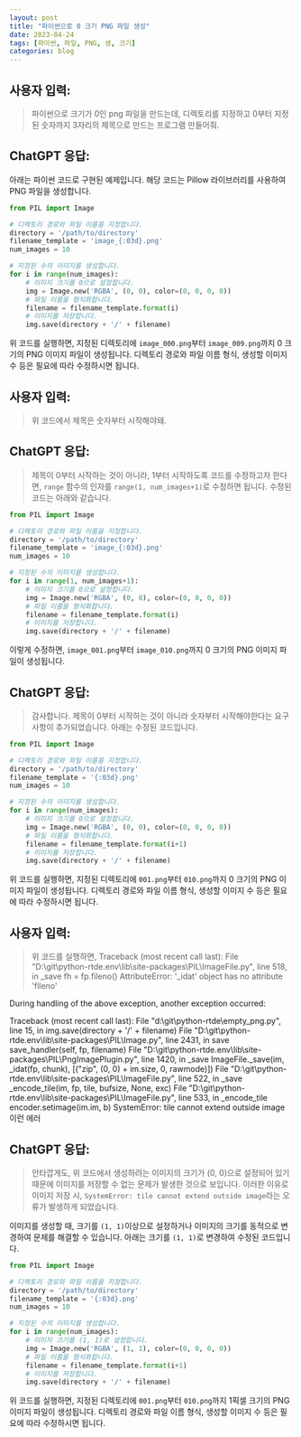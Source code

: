 ```yaml
---
layout: post
title: "파이썬으로 0 크기 PNG 파일 생성"
date: 2023-04-24
tags: [파이썬, 파일, PNG, 생, 크기]
categories: blog
---
```


## 사용자 입력:
> 파이썬으로 크기가 0인 png 파일을 만드는데, 디렉토리를 지정하고 0부터 지정된 숫자까지 3자리의 제목으로 만드는 프로그램 만들어줘.

## ChatGPT 응답:
> 

아래는 파이썬 코드로 구현된 예제입니다. 해당 코드는 Pillow 라이브러리를 사용하여 PNG 파일을 생성합니다.

```python
from PIL import Image

# 디렉토리 경로와 파일 이름을 지정합니다.
directory = '/path/to/directory'
filename_template = 'image_{:03d}.png'
num_images = 10

# 지정된 수의 이미지를 생성합니다.
for i in range(num_images):
    # 이미지 크기를 0으로 설정합니다.
    img = Image.new('RGBA', (0, 0), color=(0, 0, 0, 0))
    # 파일 이름을 형식화합니다.
    filename = filename_template.format(i)
    # 이미지를 저장합니다.
    img.save(directory + '/' + filename)
```

위 코드를 실행하면, 지정된 디렉토리에 `image_000.png`부터 `image_009.png`까지 0 크기의 PNG 이미지 파일이 생성됩니다. 디렉토리 경로와 파일 이름 형식, 생성할 이미지 수 등은 필요에 따라 수정하시면 됩니다.

## 사용자 입력:
> 위 코드에서 제목은 숫자부터 시작해야돼.

## ChatGPT 응답:
> 제목이 0부터 시작하는 것이 아니라, 1부터 시작하도록 코드를 수정하고자 한다면, `range` 함수의 인자를 `range(1, num_images+1)`로 수정하면 됩니다. 수정된 코드는 아래와 같습니다.

```python
from PIL import Image

# 디렉토리 경로와 파일 이름을 지정합니다.
directory = '/path/to/directory'
filename_template = 'image_{:03d}.png'
num_images = 10

# 지정된 수의 이미지를 생성합니다.
for i in range(1, num_images+1):
    # 이미지 크기를 0으로 설정합니다.
    img = Image.new('RGBA', (0, 0), color=(0, 0, 0, 0))
    # 파일 이름을 형식화합니다.
    filename = filename_template.format(i)
    # 이미지를 저장합니다.
    img.save(directory + '/' + filename)
```

이렇게 수정하면, `image_001.png`부터 `image_010.png`까지 0 크기의 PNG 이미지 파일이 생성됩니다.

## ChatGPT 응답:
> 감사합니다. 제목이 0부터 시작하는 것이 아니라 숫자부터 시작해야한다는 요구사항이 추가되었습니다. 아래는 수정된 코드입니다.

```python
from PIL import Image

# 디렉토리 경로와 파일 이름을 지정합니다.
directory = '/path/to/directory'
filename_template = '{:03d}.png'
num_images = 10

# 지정된 수의 이미지를 생성합니다.
for i in range(num_images):
    # 이미지 크기를 0으로 설정합니다.
    img = Image.new('RGBA', (0, 0), color=(0, 0, 0, 0))
    # 파일 이름을 형식화합니다.
    filename = filename_template.format(i+1)
    # 이미지를 저장합니다.
    img.save(directory + '/' + filename)
```

위 코드를 실행하면, 지정된 디렉토리에 `001.png`부터 `010.png`까지 0 크기의 PNG 이미지 파일이 생성됩니다. 디렉토리 경로와 파일 이름 형식, 생성할 이미지 수 등은 필요에 따라 수정하시면 됩니다.

## 사용자 입력:
> 위 코드를 실행하면, Traceback (most recent call last):
  File "D:\git\python-rtde\.env\lib\site-packages\PIL\ImageFile.py", line 518, in _save
    fh = fp.fileno()
AttributeError: '_idat' object has no attribute 'fileno'

During handling of the above exception, another exception occurred:

Traceback (most recent call last):
  File "d:\git\python-rtde\empty_png.py", line 15, in <module>
    img.save(directory + '/' + filename)
  File "D:\git\python-rtde\.env\lib\site-packages\PIL\Image.py", line 2431, in save
    save_handler(self, fp, filename)
  File "D:\git\python-rtde\.env\lib\site-packages\PIL\PngImagePlugin.py", line 1420, in _save
    ImageFile._save(im, _idat(fp, chunk), [("zip", (0, 0) + im.size, 0, rawmode)])
  File "D:\git\python-rtde\.env\lib\site-packages\PIL\ImageFile.py", line 522, in _save       
    _encode_tile(im, fp, tile, bufsize, None, exc)
  File "D:\git\python-rtde\.env\lib\site-packages\PIL\ImageFile.py", line 533, in _encode_tile
    encoder.setimage(im.im, b)
SystemError: tile cannot extend outside image 이런 에러

## ChatGPT 응답:
> 안타깝게도, 위 코드에서 생성하려는 이미지의 크기가 (0, 0)으로 설정되어 있기 때문에 이미지를 저장할 수 없는 문제가 발생한 것으로 보입니다. 이러한 이유로 이미지 저장 시, `SystemError: tile cannot extend outside image`라는 오류가 발생하게 되었습니다.

이미지를 생성할 때, 크기를 `(1, 1)`이상으로 설정하거나 이미지의 크기를 동적으로 변경하여 문제를 해결할 수 있습니다. 아래는 크기를 `(1, 1)`로 변경하여 수정된 코드입니다.

```python
from PIL import Image

# 디렉토리 경로와 파일 이름을 지정합니다.
directory = '/path/to/directory'
filename_template = '{:03d}.png'
num_images = 10

# 지정된 수의 이미지를 생성합니다.
for i in range(num_images):
    # 이미지 크기를 (1, 1)로 설정합니다.
    img = Image.new('RGBA', (1, 1), color=(0, 0, 0, 0))
    # 파일 이름을 형식화합니다.
    filename = filename_template.format(i+1)
    # 이미지를 저장합니다.
    img.save(directory + '/' + filename)
```

위 코드를 실행하면, 지정된 디렉토리에 `001.png`부터 `010.png`까지 1픽셀 크기의 PNG 이미지 파일이 생성됩니다. 디렉토리 경로와 파일 이름 형식, 생성할 이미지 수 등은 필요에 따라 수정하시면 됩니다.


